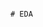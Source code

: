                                                                                                                                           # EDA 
